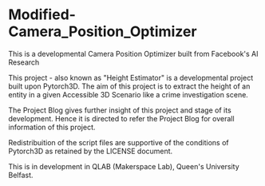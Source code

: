 # Modified-Camera_Position_Optimizer
This is a developmental Camera Position Optimizer built from Facebook's AI Research

This project - also known as "Height Estimator" is a developmental project built upon Pytorch3D. The aim of this project is to extract the height of an entity in a given Accessible 3D Scenario like a crime investigation scene. 

The Project Blog gives further insight of this project and stage of its development. Hence it is directed to refer the Project Blog for overall information of this project.

Redistribuition of the script files are supportive of the conditions of Pytorch3D as retained by the LICENSE document.  

This is in development in QLAB (Makerspace Lab), Queen's University Belfast.


